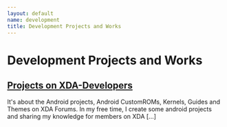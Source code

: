 ```yaml
---
layout: default
name: development
title: Development Projects and Works
---
```


# Development Projects and Works

## [Projects on XDA-Developers](projects/xda-threads-collection.md)
It's about the Android projects, Android CustomROMs, Kernels, Guides and Themes on XDA Forums. In my free time, I create some android projects and sharing my knowledge for members on XDA [...]

